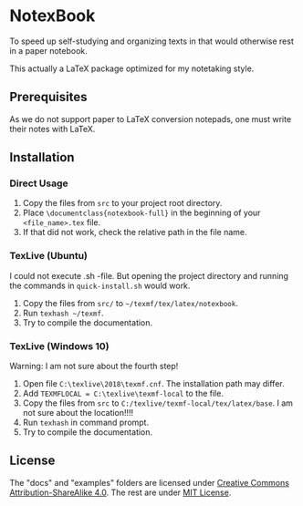 # NotexBook

To speed up self-studying and organizing texts in that would otherwise rest in a paper notebook.

This actually a LaTeX package optimized for my notetaking style.

## Prerequisites

As we do not support paper to LaTeX conversion notepads, one must write their notes with LaTeX.

## Installation

### Direct Usage

1. Copy the files from ```src``` to your project root directory.
2. Place ```\documentclass{notexbook-full}``` in the beginning of your ```<file_name>.tex``` file.
3. If that did not work, check the relative path in the file name.

### TexLive (Ubuntu)

I could not execute .sh -file. But opening the project directory and running the commands in ```quick-install.sh``` would work.

1. Copy the files from ```src/``` to ```~/texmf/tex/latex/notexbook```.
2. Run ```texhash ~/texmf```.
3. Try to compile the documentation.

### TexLive (Windows 10)

Warning: I am not sure about the fourth step!

1. Open file ```C:\texlive\2018\texmf.cnf```. The installation path may differ.
2. Add ```TEXMFLOCAL = C:\texlive\texmf-local``` to the file.
3. Copy the files from ```src``` to ```C:/texlive/texmf-local/tex/latex/base```. I am not sure about the location!!!!
4. Run ```texhash``` in command prompt.
5. Try to compile the documentation.

## License

The "docs" and "examples" folders are licensed under [Creative Commons Attribution-ShareAlike 4.0](https://creativecommons.org/licenses/by-sa/4.0/). The rest are under [MIT License](https://choosealicense.com/licenses/mit/).